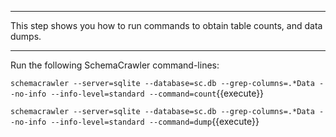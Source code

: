-----

This step shows you how to run commands to obtain table counts, and data dumps.

-----

Run the following SchemaCrawler command-lines:

`schemacrawler --server=sqlite --database=sc.db --grep-columns=.*Data --no-info --info-level=standard --command=count`{{execute}}

`schemacrawler --server=sqlite --database=sc.db --grep-columns=.*Data --no-info --info-level=standard --command=dump`{{execute}}
